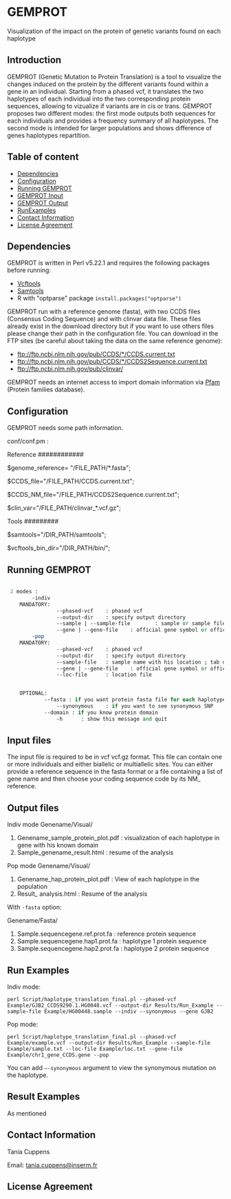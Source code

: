 # GEMPROT
Visualization of the impact on the protein of genetic variants found on each haplotype

## Introduction
GEMPROT (Genetic Mutation to Protein Translation) is a tool to visualize the changes induced on the protein by the different variants found within a gene in an individual. Starting from a phased vcf, it translates the two haplotypes of each individual into the two corresponding protein sequences, allowing to vizualize if variants are in cis or trans. 
GEMPROT proposes two different modes: the first mode outputs both sequences for each individuals and provides a frequency summary of all haplotypes. The second mode is intended for larger populations and shows difference of genes haplotypes repartition.

## Table of content

-	[Dependencies](#Dependencies)
-	[Configuration](#Configuration)
-	[Running GEMPROT](#Running-GEMPROT)
-	[GEMPROT Input](#GEMPROT-Input)
-	[GEMPROT Output](#GEMPROT-Output)
-	[RunExamples](#RunExamples)
-	[Contact Information](#Contact-Information)
-	[License Agreement](#License-Agreement)

## Dependencies

GEMPROT is written in Perl v5.22.1 and requires the following packages before running:
-	[Vcftools](https://sourceforge.net/projects/vcftools/files/) 
-	[Samtools](https://sourceforge.net/projects/samtools/files/samtools/0.1.19/)  
-	R with "optparse" package
`install.packages("optparse")`

GEMPROT run with a reference genome (fasta), with two CCDS files (Consensus Coding Sequence) and with clinvar data file. These files already exist in the download directory but if you want to use others files please change their path in the configuration file. 
You can download in the FTP sites (be careful about taking the data on the same reference genome): 
- ftp://ftp.ncbi.nlm.nih.gov/pub/CCDS/*/CCDS.current.txt 
- ftp://ftp.ncbi.nlm.nih.gov/pub/CCDS/*/CCDS2Sequence.current.txt
- ftp://ftp.ncbi.nlm.nih.gov/pub/clinvar/  

GEMPROT needs an internet access to import domain information via [Pfam](https://pfam.xfam.org/) (Protein families database).

## Configuration


GEMPROT needs some path information.  

conf/conf.pm : 

Reference
############

$genome_reference= "/FILE_PATH/*.fasta";

$CCDS_file="/FILE_PATH/CCDS.current.txt";

$CCDS_NM_file="/FILE_PATH/CCDS2Sequence.current.txt";

$clin_var="/FILE_PATH/clinvar_*.vcf.gz";

Tools
#########

$samtools="/DIR_PATH/samtools";

$vcftools_bin_dir="/DIR_PATH/bin/";

## Running GEMPROT

```perl Script/haplotype_translation_final.pl -h

 2 modes :
        -indiv
    MANDATORY:
                --phased-vcf    : phased vcf
                --output-dir    : specify output directory
                --sample | --sample-file        : sample or sample file (one sample name by line)
                --gene | --gene-file    : official gene symbol or official gene symbol with one ccds in tab delimited file (ex: TP53    CCDS11118.1)
        -pop
    MANDATORY:
                --phased-vcf    : phased vcf
                --output-dir    : specify output directory
                --sample-file   : sample name with his location ; tab delimited file (ex: HG00096       EUR)
                --gene | --gene-file    : official gene symbol or official gene symbol with one ccds in tab delimited file (ex: TP53    CCDS11118.1)
                --loc-file      : location file


    OPTIONAL:
            --fasta : if you want protein fasta file for each haplotype and reference
                --synonymous    : if you want to see synonymous SNP
            --domain : if you know protein domain
                -h      : show this message and quit
```
## Input files

The input file is required to be in vcf vcf.gz format. This file can contain one or more individuals and either biallelic or multiallelic sites. You can either provide a reference sequence in the fasta format or a file containing a list of gene name and then choose your coding sequence code by its NM_ reference.

## Output files

Indiv mode
Genename/Visual/
1.	Genename_sample_protein_plot.pdf : visualization of each haplotype in gene with his known domain
2.	Sample_genename_result.html : resume of the analysis

Pop mode
Genename/Visual/
1.	Genename_hap_protein_plot.pdf : View of each haplotype in the population
2.	Result_ analysis.html : Resume of the analysis

With `-fasta` option:

Genename/Fasta/
1.	Sample.sequencegene.ref.prot.fa : reference protein sequence
2.	Sample.sequencegene.hap1.prot.fa : haplotype 1 protein sequence
3.	Sample.sequencegene.hap2.prot.fa : haplotype 2 protein sequence

## Run Examples

Indiv mode: 

`perl Script/haplotype_translation_final.pl --phased-vcf Example/GJB2_CCDS9290.1.HG0048.vcf --output-dir Results/Run_Example --sample-file Example/HG00448.sample --indiv --synonymous --gene GJB2`

Pop mode: 

`perl Script/haplotype_translation_final.pl --phased-vcf Example/example.vcf --output-dir Results/Run_Example --sample-file Example/sample.txt --loc-file Example/loc.txt --gene-file Example/chr1_gene_CCDS.gene --pop`

You can add `–-synonymous` argument to view the synonymous mutation on the haplotype.

## Result Examples

As mentioned 

## Contact Information

Tania Cuppens

Email: tania.cuppens@inserm.fr

## License Agreement


